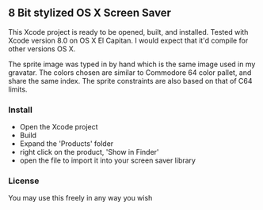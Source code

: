## 8 Bit stylized OS X Screen Saver

This Xcode project is ready to be opened, built, and installed. Tested with Xcode version 8.0 on OS X El Capitan. I would expect that it'd compile for other versions OS X.

The sprite image was typed in by hand which is the same image used in my gravatar. The colors chosen are similar to Commodore 64 color pallet, and share the same index. The sprite constraints are also based on that of C64 limits.

### Install

- Open the Xcode project
- Build
- Expand the 'Products' folder
- right click on the product, 'Show in Finder'
- open the file to import it into your screen saver library

### License
You may use this freely in any way you wish
